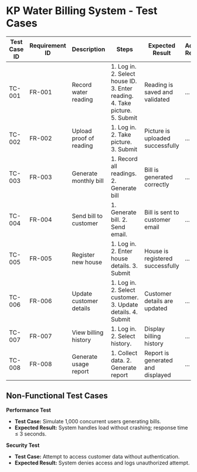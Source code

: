 # KP Water Billing System - Test Cases

| Test Case ID | Requirement ID | Description | Steps | Expected Result | Actual Result | Status |
|-------------|----------------|-------------|-------|------------------|---------------|--------|
| TC-001 | FR-001 | Record water reading | 1. Log in. 2. Select house ID. 3. Enter reading. 4. Take picture. 5. Submit | Reading is saved and validated | ... | ... |
| TC-002 | FR-002 | Upload proof of reading | 1. Log in. 2. Take picture. 3. Submit | Picture is uploaded successfully | ... | ... |
| TC-003 | FR-003 | Generate monthly bill | 1. Record all readings. 2. Generate bill | Bill is generated correctly | ... | ... |
| TC-004 | FR-004 | Send bill to customer | 1. Generate bill. 2. Send email. | Bill is sent to customer email | ... | ... |
| TC-005 | FR-005 | Register new house | 1. Log in. 2. Enter house details. 3. Submit | House is registered successfully | ... | ... |
| TC-006 | FR-006 | Update customer details | 1. Log in. 2. Select customer. 3. Update details. 4. Submit | Customer details are updated | ... | ... |
| TC-007 | FR-007 | View billing history | 1. Log in. 2. Select history. | Display billing history | ... | ... |
| TC-008 | FR-008 | Generate usage report | 1. Collect data. 2. Generate report | Report is generated and displayed | ... | ... |

## Non-Functional Test Cases

**Performance Test**
- **Test Case:** Simulate 1,000 concurrent users generating bills.
- **Expected Result:** System handles load without crashing; response time ≤ 3 seconds.

**Security Test**
- **Test Case:** Attempt to access customer data without authentication.
- **Expected Result:** System denies access and logs unauthorized attempt.

